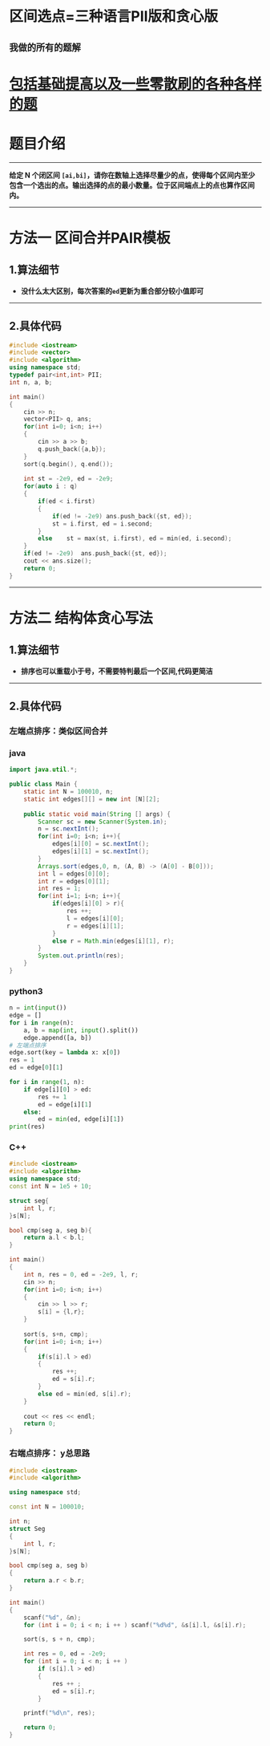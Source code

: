 # 区间选点=三种语言PII版和贪心版
## **`我做的所有的题解`**

# [包括基础提高以及一些零散刷的各种各样的题](https://www.acwing.com/blog/content/33005/) 

# 题目介绍


----------

**给定 N 个闭区间 `[ai,bi]`，请你在数轴上选择尽量少的点，使得每个区间内至少包含一个选出的点。输出选择的点的最小数量。位于区间端点上的点也算作区间内。**

----------

# 方法一 区间合并PAIR模板

## 1.算法细节


*   **没什么太大区别，每次答案的`ed`更新为重合部分较小值即可**

----------

## 2.具体代码

```c++
#include <iostream>
#include <vector>
#include <algorithm>
using namespace std;
typedef pair<int,int> PII;
int n, a, b;

int main()
{
    cin >> n;
    vector<PII> q, ans;
    for(int i=0; i<n; i++)
    {
        cin >> a >> b;
        q.push_back({a,b});
    }
    sort(q.begin(), q.end());
    
    int st = -2e9, ed = -2e9;
    for(auto i : q)
    {
        if(ed < i.first)  
        {
            if(ed != -2e9) ans.push_back({st, ed});
            st = i.first, ed = i.second;
        }
        else    st = max(st, i.first), ed = min(ed, i.second);
    }
    if(ed != -2e9)  ans.push_back({st, ed});
    cout << ans.size();
    return 0;
}
```



----------



# 方法二 结构体贪心写法

## 1.算法细节


*   **排序也可以重载小于号，不需要特判最后一个区间,代码更简洁**


----------



## 2.具体代码

### 左端点排序：类似区间合并

### java
```java
import java.util.*;

public class Main {
    static int N = 100010, n;
    static int edges[][] = new int [N][2];
    
    public static void main(String [] args) {
        Scanner sc = new Scanner(System.in);
        n = sc.nextInt();
        for(int i=0; i<n; i++){
            edges[i][0] = sc.nextInt();
            edges[i][1] = sc.nextInt();
        }
        Arrays.sort(edges,0, n, (A, B) -> (A[0] - B[0]));
        int l = edges[0][0]; 
        int r = edges[0][1];
        int res = 1;
        for(int i=1; i<n; i++){
            if(edges[i][0] > r){
                res ++;
                l = edges[i][0];
                r = edges[i][1];
            }
            else r = Math.min(edges[i][1], r);
        }
        System.out.println(res);
    }
}
```


### python3

```python
n = int(input())
edge = []
for i in range(n):
    a, b = map(int, input().split())
    edge.append([a, b])
# 左端点排序
edge.sort(key = lambda x: x[0])
res = 1
ed = edge[0][1]

for i in range(1, n):
    if edge[i][0] > ed:
        res += 1
        ed = edge[i][1]
    else:
        ed = min(ed, edge[i][1])
print(res)
```


### C++

```c++
#include <iostream>
#include <algorithm>
using namespace std;
const int N = 1e5 + 10;

struct seg{
    int l, r;
}s[N];

bool cmp(seg a, seg b){
    return a.l < b.l;
}

int main()
{
    int n, res = 0, ed = -2e9, l, r;
    cin >> n;
    for(int i=0; i<n; i++)
    {
        cin >> l >> r;
        s[i] = {l,r};
    }
    
    sort(s, s+n, cmp);
    for(int i=0; i<n; i++)
    {
        if(s[i].l > ed) 
        {
            res ++;
            ed = s[i].r;
        }
        else ed = min(ed, s[i].r);
    }
    
    cout << res << endl;
    return 0;
}
```



### 右端点排序： y总思路

```c++
#include <iostream>
#include <algorithm>

using namespace std;

const int N = 100010;

int n;
struct Seg
{
    int l, r;
}s[N];

bool cmp(seg a, seg b)
{
    return a.r < b.r;
}

int main()
{
    scanf("%d", &n);
    for (int i = 0; i < n; i ++ ) scanf("%d%d", &s[i].l, &s[i].r);

    sort(s, s + n, cmp);

    int res = 0, ed = -2e9;
    for (int i = 0; i < n; i ++ )
        if (s[i].l > ed)
        {
            res ++ ;
            ed = s[i].r;
        }

    printf("%d\n", res);

    return 0;
}

```